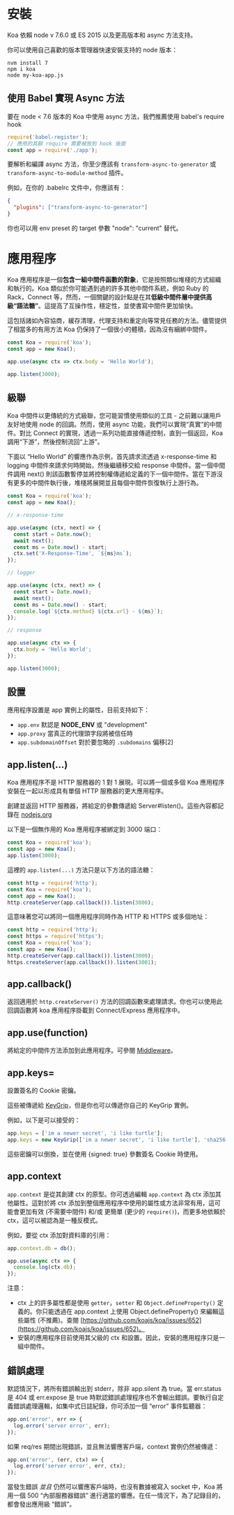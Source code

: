 # 安裝

Koa 依賴 node v 7.6.0 或 ES 2015 以及更高版本和 async 方法支持。

你可以使用自己喜歡的版本管理器快速安裝支持的 node 版本：

```shell
nvm install 7
npm i koa
node my-koa-app.js
```

## 使用 Babel 實現 Async 方法

要在 node < 7.6 版本的 Koa 中使用 async 方法，我們推薦使用 babel's require hook

```javascript
require('babel-register');
// 應用的其餘 require 需要被放到 hook 後面
const app = require('./app');
```

要解析和編譯 async 方法，你至少應該有 `transform-async-to-generator` 或 `transform-async-to-module-method` 插件。

例如，在你的 .babelrc 文件中，你應該有：

```json
{
  "plugins": ["transform-async-to-generator"]
}
```

你也可以用 env preset 的 target 參數 "node": "current" 替代。

# 應用程序

Koa 應用程序是一個**包含一組中間件函數的對象**，它是按照類似堆棧的方式組織和執行的。Koa 類似於你可能遇到過的許多其他中間件系統，例如 Ruby 的 Rack，Connect 等，然而，一個關鍵的設計點是在其**低級中間件層中提供高級“語法糖”**。這提高了互操作性，穩定性，並使書寫中間件更加愉快。

這包括諸如內容協商，緩存清理，代理支持和重定向等常見任務的方法。儘管提供了相當多的有用方法 Koa 仍保持了一個很小的體積，因為沒有綑綁中間件。

```javascript
const Koa = require('koa');
const app = new Koa();

app.use(async ctx => ctx.body = 'Hello World');

app.listen(3000);
```

## 級聯

Koa 中間件以更傳統的方式級聯，您可能習慣使用類似的工具 - 之前難以讓用戶友好地使用 node 的回調。然而，使用 async 功能，我們可以實現“真實”的中間件。對比 Connect 的實現，透過一系列功能直接傳遞控制，直到一個返回，Koa 調用“下游”，然後控制流回“上游”。

下面以 “Hello World” 的響應作為示例，首先請求流透過 x-response-time 和 logging 中間件來請求何時開始，然後繼續移交給 response 中間件。當一個中間件調用 next() 則該函數暫停並將控制權傳遞給定義的下一個中間件。當在下游沒有更多的中間件執行後，堆棧將展開並且每個中間件恢復執行上游行為。

```javascript
const Koa = require('koa');
const app = new Koa();

// x-response-time

app.use(async (ctx, next) => {
  const start = Date.now();
  await next();
  const ms = Date.now() - start;
  ctx.set('X-Response-Time', `${ms}ms`);
});

// logger

app.use(async (ctx, next) => {
  const start = Date.now();
  await next();
  const ms = Date.now() - start;
  console.log(`${ctx.method} ${ctx.url} - ${ms}`);
});

// response

app.use(async ctx => {
  ctx.body = 'Hello World';
});

app.listen(3000);
```

## 設置

應用程序設置是 app 實例上的屬性，目前支持如下：

- `app.env` 默認是 **NODE_ENV** 或 "development"
- `app.proxy` 當真正的代理頭字段將被信任時
- `app.subdomainOffset` 對於要忽略的 `.subdomains` 偏移[2]

## app.listen(...)

Koa 應用程序不是 HTTP 服務器的 1 對 1 展現。可以將一個或多個 Koa 應用程序安裝在一起以形成具有單個 HTTP 服務器的更大應用程序。

創建並返回 HTTP 服務器，將給定的參數傳遞給 Server#listen()。這些內容都記錄在 [nodejs.org](http://nodejs.org/api/http.html#http_server_listen_port_hostname_backlog_callback)

以下是一個無作用的 Koa 應用程序被綁定到 3000 端口：

```javascript
const Koa = require('koa');
const app = new Koa();
app.listen(3000);
```

這裡的 `app.listen(...)` 方法只是以下方法的語法糖：

```javascript
const http = require('http');
const Koa = require('koa');
const app = new Koa();
http.createServer(app.callback()).listen(3000);
```

這意味著您可以將同一個應用程序同時作為 HTTP 和 HTTPS 或多個地址：

```javascript
const http = require('http');
const https = require('https');
const Koa = require('koa');
const app = new Koa();
http.createServer(app.callback()).listen(3000);
https.createServer(app.callback()).listen(3001);
```

## app.callback()

返回適用於 `http.createServer()` 方法的回調函數來處理請求。你也可以使用此回調函數將 koa 應用程序掛載到 Connect/Express 應用程序中。

## app.use(function)

將給定的中間件方法添加到此應用程序。可參閱 [Middleware](https://github.com/koajs/koa/wiki#middleware)。

## app.keys=

設置簽名的 Cookie 密鑰。

這些被傳遞給 [KeyGrip](https://github.com/crypto-utils/keygrip)，但是你也可以傳遞你自己的 KeyGrip 實例。

例如，以下是可以接受的：

```javascript
app.keys = ['im a newer secret', 'i like turtle'];
app.keys = new KeyGrip(['im a newer secret', 'i like turtle'], 'sha256');
```

這些密鑰可以倒換，並在使用 {signed: true} 參數簽名 Cookie 時使用。

## app.context

`app.context` 是從其創建 ctx 的原型。你可透過編輯 `app.context` 為 ctx 添加其他屬性。這對於將 ctx 添加到整個應用程序中使用的屬性或方法非常有用，這可能會更加有效 (不需要中間件) 和/或 更簡單 (更少的 `require()`)，而更多地依賴於 ctx，這可以被認為是一種反模式。

例如，要從 ctx 添加對資料庫的引用：

```javascript
app.context.db = db();

app.use(async ctx => {
  console.log(ctx.db);
});
```

注意：

- ctx 上的許多屬性都是使用 `getter`，`setter` 和 `Object.defineProperty()` 定義的。你只能透過在 app.context 上使用 Object.defineProperty() 來編輯這些屬性 (不推薦)。查閱 [https://github.com/koajs/koa/issues/652](https://github.com/koajs/koa/issues/652)。
- 安裝的應用程序目前使用其父級的 ctx 和設置。因此，安裝的應用程序只是一組中間件。

## 錯誤處理

默認情況下，將所有錯誤輸出到 stderr，除非 app.silent 為 true。當 err.status 是 404 或 err.expose 是 true 時默認錯誤處理程序也不會輸出錯誤。要執行自定義錯誤處理邏輯，如集中式日誌紀錄，你可添加一個 “error” 事件監聽器：

```javascript
app.on('error', err => {
  log.error('server error', err);
});
```

如果 req/res 期間出現錯誤，並且無法響應客戶端，context 實例仍然被傳遞：

```javascript
app.on('error', (err, ctx) => {
  log.error('server error', err, ctx);
});
```

當發生錯誤 _並且_ 仍然可以響應客戶端時，也沒有數據被寫入 socket 中，Koa 將用一個 500 “內部服務器錯誤” 進行適當的響應。在任一情況下，為了記錄目的，都會發出應用級 “錯誤”。